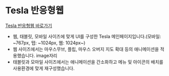 # Tesla 반응형웹

[Tesla 반응형웹 바로가기](https://woot9009.github.io/Tesla/)
- 웹, 태블릿, 모바일 사이즈에 맞게 UI를 구성한 Tesla 메인페이지입니다.(모바일: ~767px, 탭: ~1024px, 웹: 1024px~)
- 웹 사이즈에서는 마우스무브, 플립, 마우스 오버지 지도 확대 등의 애니메이션을 적용했습니다.
  image자리
- 태블릿과 모마일 사이즈에서는 애니메이션을 간소화하고 메뉴 및 아이콘의 배치를 사용환경에 맞게 재구성했습니다.
